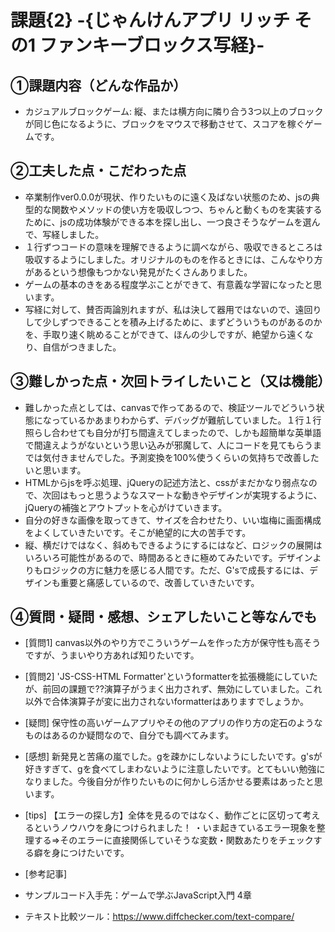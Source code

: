 # 課題{2} -{じゃんけんアプリ リッチ その1 ファンキーブロックス写経}-

## ①課題内容（どんな作品か）
- カジュアルブロックゲーム: 縦、または横方向に隣り合う3つ以上のブロックが同じ色になるように、ブロックをマウスで移動させて、スコアを稼ぐゲームです。


## ②工夫した点・こだわった点
- 卒業制作ver0.0.0が現状、作りたいものに遠く及ばない状態のため、jsの典型的な関数やメソッドの使い方を吸収しつつ、ちゃんと動くものを実装するために、jsの成功体験ができる本を探し出し、一つ良さそうなゲームを選んで、写経しました。
- １行ずつコードの意味を理解できるように調べながら、吸収できるところは吸収するようにしました。オリジナルのものを作るときには、こんなやり方があるという想像もつかない発見がたくさんありました。
- ゲームの基本のきをある程度学ぶことができて、有意義な学習になったと思います。
- 写経に対して、賛否両論別れますが、私は決して器用ではないので、遠回りして少しずつできることを積み上げるために、まずどういうものがあるのかを、手取り速く眺めることができて、ほんの少しですが、絶望から遠くなり、自信がつきました。

## ③難しかった点・次回トライしたいこと（又は機能）
- 難しかった点としては、canvasで作ってあるので、検証ツールでどういう状態になっているかあまりわからず、デバッグが難航していました。１行１行照らし合わせても自分が打ち間違えてしまったので、しかも超簡単な英単語で間違えようがないという思い込みが邪魔して、人にコードを見てもらうまでは気付きませんでした。予測変換を100%使うくらいの気持ちで改善したいと思います。
- HTMLからjsを呼ぶ処理、jQueryの記述方法と、cssがまだかなり弱点なので、次回はもっと思うようなスマートな動きやデザインが実現するように、jQueryの補強とアウトプットを心がけていきます。
- 自分の好きな画像を取ってきて、サイズを合わせたり、いい塩梅に画面構成をよくしていきたいです。そこが絶望的に大の苦手です。
- 縦、横だけではなく、斜めもできるようにするにはなど、ロジックの展開はいろいろ可能性があるので、時間あるときに極めてみたいです。デザインよりもロジックの方に魅力を感じる人間です。ただ、G'sで成長するには、デザインも重要と痛感しているので、改善していきたいです。

## ④質問・疑問・感想、シェアしたいこと等なんでも
- [質問1] canvas以外のやり方でこういうゲームを作った方が保守性も高そうですが、うまいやり方あれば知りたいです。
- [質問2] 'JS-CSS-HTML Formatter'というformatterを拡張機能にしていたが、前回の課題で??演算子がうまく出力されず、無効にしていました。これ以外で合体演算子が変に出力されないformatterはありますでしょうか。

- [疑問] 保守性の高いゲームアプリやその他のアプリの作り方の定石のようなものはあるのか疑問なので、自分でも調べてみます。

- [感想] 新発見と苦痛の嵐でした。gを疎かにしないようにしたいです。g'sが好きすぎて、gを食べてしまわないように注意したいです。とてもいい勉強になりました。今後自分が作りたいものに何かしら活かせる要素はあったと思います。

- [tips] 【エラーの探し方】全体を見るのではなく、動作ごとに区切って考えるというノウハウを身につけられました！
・いま起きているエラー現象を整理する⇒そのエラーに直接関係していそうな変数・関数あたりをチェックする癖を身につけたいです。

- [参考記事] 
 - サンプルコード入手先：ゲームで学ぶJavaScript入門 4章
 - テキスト比較ツール：https://www.diffchecker.com/text-compare/



